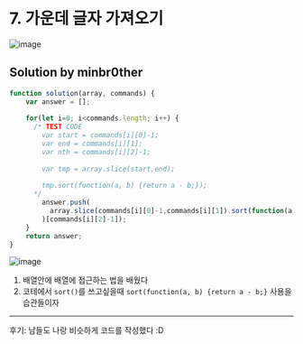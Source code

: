 # 7. 가운데 글자 가져오기

![image](https://user-images.githubusercontent.com/24728385/105869454-9939be00-603a-11eb-966a-0c17393c7188.png)

## Solution by minbr0ther

```js
function solution(array, commands) {
    var answer = [];
    
    for(let i=0; i<commands.length; i++) {
      /* TEST CODE
        var start = commands[i][0]-1;
        var end = commands[i][1];
        var nth = commands[i][2]-1;
        
        var tmp = array.slice(start,end);
        
        tmp.sort(function(a, b) {return a - b;});
      */  
        answer.push(
          array.slice(commands[i][0]-1,commands[i][1]).sort(function(a, b) {return a - b;}
        )[commands[i][2]-1]);
    }
    return answer;
}
```

![image](https://user-images.githubusercontent.com/24728385/105731318-a3908500-5f72-11eb-9468-89b659f9fb52.png)

1. 배열안에 배열에 접근하는 법을 배웠다
2. 코테에서 `sort()`를 쓰고싶을때 `sort(function(a, b) {return a - b;}` 사용을 습관들이자



------

후기: 남들도 나랑 비슷하게 코드를 작성했다 :D